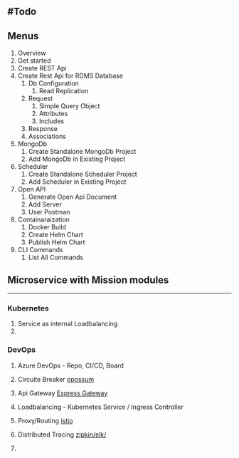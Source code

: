 #Todo
---
## Menus
1. Overview
2. Get started
3. Create REST Api
4. Create Rest Api for RDMS Database
   1. Db Configuration
      1. Read Replication
   2. Request
      1. Simple Query Object
      2. Attributes
      3. Includes
    3. Response
    4. Associations
5. MongoDb
    1. Create Standalone MongoDb Project
    2. Add MongoDb in Existing Project
7. Scheduler
    1. Create Standalone Scheduler Project
    2. Add Scheduler in Existing Project
8. Open API
    1. Generate Open Api Document
    2. Add Server 
    3. User Postman
9. Containaraization
    1. Docker Build
    2. Create Helm Chart
    3. Publish Helm Chart
10. CLI Commands
    1. List All Commands

## Microservice with Mission modules
---
### Kubernetes
   1. Service as internal Loadbalancing
   2. 
### DevOps
   1. Azure DevOps - Repo, CI/CD, Board
      

1. Circuite Breaker [opossum](https://github.com/nodeshift/opossum)
2. Api Gateway [Express Gateway](https://github.com/ExpressGateway)
3. Loadbalancing - Kubernetes Service / Ingress Controller
4. Proxy/Routing [istio]()
5. Distributed Tracing [zipkin/elk/]()
4. 
